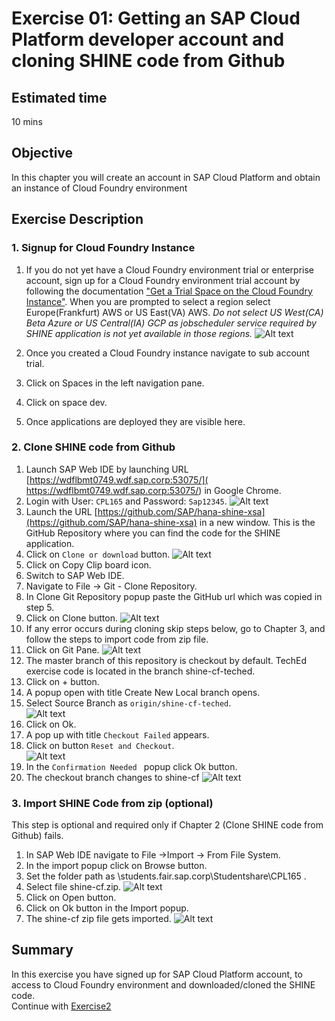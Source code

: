 Exercise 01: Getting an SAP Cloud Platform developer account and cloning SHINE code from Github
===============
## Estimated time

10 mins

## Objective
In this chapter you will create an account in SAP Cloud Platform and obtain an instance of Cloud Foundry environment


## Exercise Description
### 1. Signup for Cloud Foundry Instance
1. If you do not yet have a Cloud Foundry environment trial or enterprise account, sign up for a Cloud Foundry environment trial account by following the documentation ["Get a Trial Space on the Cloud Foundry Instance"](https://help.sap.com/viewer/65de2977205c403bbc107264b8eccf4b/Cloud/en-US/76e79d62fa0149d5aa7b0698c9a33687.html).
When you are prompted to select a region select Europe(Frankfurt) AWS or US East(VA) AWS. 
*Do not select US West(CA) Beta Azure or US Central(IA) GCP as jobscheduler service required by SHINE application is not yet available in those regions.*
![Alt text](./images/Region.jpg "Region")

2. Once you created a Cloud Foundry instance navigate to sub account trial. 
3. Click on Spaces in the left navigation pane.
4. Click on space dev. 
5. Once applications are deployed they are visible here.

### 2. Clone SHINE code from Github
1.  Launch SAP Web IDE by launching URL [https://wdflbmt0749.wdf.sap.corp:53075/]( https://wdflbmt0749.wdf.sap.corp:53075/) in Google Chrome.
2. Login with User: `CPL165` and Password: `Sap12345`.
![Alt text](./images/WebIDE_Login.jpg "Web IDE Login Page")
3. Launch the URL [https://github.com/SAP/hana-shine-xsa](https://github.com/SAP/hana-shine-xsa) in a new window. This is the GitHub Repository where you can find the code for the SHINE application.
4. Click on `Clone or download` button.
![Alt text](./images/Github_Clone_Download.jpg "GitHub Clone Download")
5. Click on Copy Clip board icon.
6. Switch to SAP Web IDE.
7. Navigate to File -> Git - Clone Repository.
8. In Clone Git Repository popup paste the GitHub url which was copied in step 5.
9. Click on Clone button.
![Alt text](./images/Clone_Git.jpg "GitHub Clone")
10. If any error occurs during cloning skip steps below, go to Chapter 3, and follow the steps to import code from zip file.
11. Click on Git Pane. 
![Alt text](./images/Git_Pane.jpg "GitHub Clone")
12. The master branch of this repository is checkout by default. TechEd exercise code is located in the branch shine-cf-teched. 
13. Click on + button. 
14. A popup open  with title Create New Local branch opens.
15. Select Source Branch as `origin/shine-cf-teched`.  
![Alt text](./images/Git_Change_Branch.jpg "Git Change Branch")
16. Click on Ok.
17. A pop up with title `Checkout Failed` appears.
18. Click on button `Reset and Checkout`.  
![Alt text](./images/Checkout_Failed.jpg "Checkout Failed")
19. In the `Confirmation Needed ` popup click Ok button.
20. The checkout branch changes to shine-cf
![Alt text](./images/Change_Branch.jpg "Change Branch")

### 3. Import SHINE Code from zip (optional)
This step is optional and required only if Chapter 2 (Clone SHINE code from Github) fails.
1. In SAP Web IDE navigate to File ->Import -> From File System.
2. In the import popup click on Browse button.
3. Set the folder path as \\students.fair.sap.corp\Studentshare\CPL165 .
4. Select file shine-cf.zip.
![Alt text](./images/Import_Zip_File.jpg "Import Zip File")
5. Click on Open button.
6. Click on Ok button in the Import popup.
7. The shine-cf zip file gets imported.
![Alt text](./images/Imported_Zip.jpg "Imported Zip")

## Summary
In this exercise you have signed up for SAP Cloud Platform account, to access to Cloud Foundry environment and downloaded/cloned the SHINE code.
<br>
Continue with [Exercise2](../exercise02/README.md)
